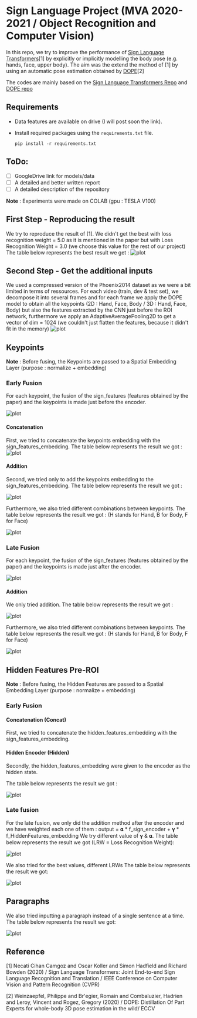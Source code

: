 # Sign Language Project (MVA 2020-2021 / Object Recognition and Computer Vision)

In this repo, we try to improve the performance of [Sign Language Transformers](https://www.cihancamgoz.com/pub/camgoz2020cvpr.pdf)[1] by explicitly or implicitly modelling the body pose (e.g. hands, face, upper body).
The aim was the extend the method of [1] by using an automatic pose estimation obtained by [DOPE](https://arxiv.org/abs/2008.09457)[2]


The codes are mainly based on the [Sign Language Transformers Repo](https://github.com/neccam/slt) and [DOPE repo](https://github.com/naver/dope)
 
## Requirements
* Data features are available on drive (I will post soon the link).

* Install required packages using the `requirements.txt` file.

    `pip install -r requirements.txt`


## ToDo:

- [ ] GoogleDrive link for models/data
- [ ] A detailed and better written report
- [ ] A detailed description of the repository

**Note** : Experiments were made on COLAB (gpu : TESLA V100)

## First Step - Reproducing the result
We try to reproduce the result of [1]. We didn't get the best with loss recognition weight = 5.0 as it is mentioned in the paper
but with Loss Recognition Weight = 3.0 (we choose this value for the rest of our project)
The table below represents the best result we get :
![plot](./images_result/reproduction.png)


## Second Step - Get the additional inputs
We used a compressed version of the Phoenix2014 dataset as we were a bit limited in terms of ressources.
For each video (train, dev & test set), we decompose it into several frames and for each frame we apply the DOPE model
to obtain  all the keypoints (2D : Hand, Face, Body / 3D : Hand, Face, Body)  but also the features extracted by the CNN just before the 
ROI network, furthermore we apply an AdaptiveAveragePooling2D to get a vector of dim = 1024 (we couldn't just flatten the features, because it didn't fit in the memory)
![plot](./images_result/dope.png)

## Keypoints
**Note** : Before fusing, the Keypoints are passed to a Spatial Embedding Layer (purpose : normalize + embedding)
### Early Fusion
For each keypoint, the fusion of the sign_features (features obtained by the paper) and the keypoints is made just before
the encoder.

![plot](./images_result/schema1.png)

#### Concatenation
First, we tried to concatenate the keypoints embedding with the sign_features_embedding.
The table below represents the  result we got :
![plot](./images_result/keypearco.png)

#### Addition
Second, we tried only to add the keypoints embedding to the sign_features_embedding.
The table below represents the  result we got :

![plot](./images_result/keyaddear.png)

Furthermore, we also tried different combinations between keypoints.
The table below represents the  result we got : (H stands for Hand, B for Body, F for Face)

![plot](./images_result/keyaddear2.png)

### Late Fusion
For each keypoint, the fusion of the sign_features (features obtained by the paper) and the keypoints is made just after
the encoder.

![plot](./images_result/schema2.png)

#### Addition
We only tried addition.
The table below represents the result we got :

![plot](./images_result/keylateadd.png)

Furthermore, we also tried different combinations between keypoints.
The table below represents the  result we got : (H stands for Hand, B for Body, F for Face)

![plot](./images_result/keylateadd2.png)

## Hidden Features Pre-ROI
**Note** : Before fusing, the Hidden Features are passed to a Spatial Embedding Layer (purpose : normalize + embedding)

### Early Fusion
#### Concatenation (Concat)
First, we tried to concatenate the hidden_features_embedding with the sign_features_embedding.

#### Hidden Encoder (Hidden)
Secondly, the hidden_features_embedding were given to the encoder as the hidden state.

The table below represents the result we got :

![plot](./images_result/hfearly.png)

### Late fusion
For the late fusion, we only did the addition method after the encoder and we have weighted each one of them :
 output =  𝛂 * f_sign_encoder + 𝛄 * f_HiddenFeatures_embedding
We try different value of 𝛄 & 𝛂.
The table below represents the result we got (LRW = Loss Recognition Weight):

![plot](./images_result/hdlategalpha.png)

We also tried for the best values, different LRWs
The table below represents the result we got:

![plot](./images_result/hdlatelrw.png)

## Paragraphs
We also tried inputting a paragraph instead of a single sentence at a time.
The table below represents the result we got:

![plot](./images_result/paragraph.png)



## Reference
<a id="1">[1]</a> 
Necati Cihan Camgoz and Oscar Koller and Simon Hadfield and Richard Bowden (2020) /
Sign Language Transformers: Joint End-to-end Sign Language Recognition and Translation / IEEE Conference on Computer Vision and Pattern Recognition (CVPR)

<a id="1">[2]</a> 
Weinzaepfel, Philippe and Br\'egier, Romain and Combaluzier, Hadrien and Leroy, Vincent and Rogez, Gregory (2020) /
DOPE: Distillation Of Part Experts for whole-body 3D pose estimation in the wild/ ECCV




